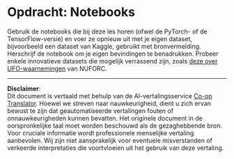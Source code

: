 <!--
CO_OP_TRANSLATOR_METADATA:
{
  "original_hash": "cdc1f2e631f055f3473b36d18e4760b3",
  "translation_date": "2025-08-28T20:09:52+00:00",
  "source_file": "lessons/5-NLP/13-TextRep/assignment.md",
  "language_code": "nl"
}
-->
# Opdracht: Notebooks

Gebruik de notebooks die bij deze les horen (ofwel de PyTorch- of de TensorFlow-versie) en voer ze opnieuw uit met je eigen dataset, bijvoorbeeld een dataset van Kaggle, gebruikt met bronvermelding. Herschrijf de notebook om je eigen bevindingen te benadrukken. Probeer enkele innovatieve datasets die mogelijk verrassend zijn, zoals [deze over UFO-waarnemingen](https://www.kaggle.com/datasets/NUFORC/ufo-sightings) van NUFORC.

---

**Disclaimer**:  
Dit document is vertaald met behulp van de AI-vertalingsservice [Co-op Translator](https://github.com/Azure/co-op-translator). Hoewel we streven naar nauwkeurigheid, dient u zich ervan bewust te zijn dat geautomatiseerde vertalingen fouten of onnauwkeurigheden kunnen bevatten. Het originele document in de oorspronkelijke taal moet worden beschouwd als de gezaghebbende bron. Voor cruciale informatie wordt professionele menselijke vertaling aanbevolen. Wij zijn niet aansprakelijk voor eventuele misverstanden of verkeerde interpretaties die voortvloeien uit het gebruik van deze vertaling.